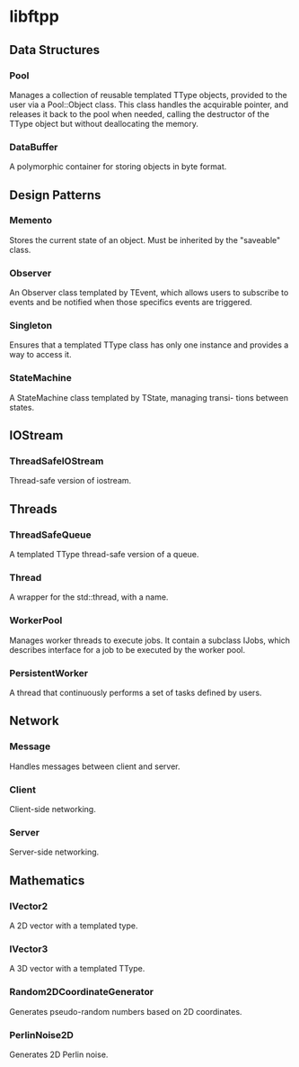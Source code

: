# libftpp
## Data Structures
### Pool
Manages a collection of reusable templated TType objects,
provided to the user via a Pool::Object class. This class
handles the acquirable pointer, and releases it back to the pool
when needed, calling the destructor of the TType object but
without deallocating the memory.

### DataBuffer
A polymorphic container for storing objects in byte format.

## Design Patterns
### Memento
Stores the current state of an object. Must be inherited by the
"saveable" class.

### Observer
An Observer class templated by TEvent, which allows users to
subscribe to events and be notified when those specifics events
are triggered.

### Singleton
Ensures that a templated TType class has only one instance
and provides a way to access it.

### StateMachine
A StateMachine class templated by TState, managing transi-
tions between states.

## IOStream
### ThreadSafeIOStream
Thread-safe version of iostream.

## Threads
### ThreadSafeQueue
A templated TType thread-safe version of a queue.

### Thread
A wrapper for the std::thread, with a name.

### WorkerPool
Manages worker threads to execute jobs. It contain a subclass
IJobs, which describes interface for a job to be executed by
the worker pool.

### PersistentWorker
A thread that continuously performs a set of tasks defined by
users.

## Network
### Message
Handles messages between client and server.

### Client
Client-side networking.

### Server
Server-side networking.

## Mathematics
### IVector2
A 2D vector with a templated type.

### IVector3
A 3D vector with a templated TType.

### Random2DCoordinateGenerator
Generates pseudo-random numbers based on 2D coordinates.

### PerlinNoise2D
Generates 2D Perlin noise.
